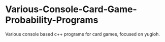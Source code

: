# Various-Console-Card-Game-Probability-Programs
Various console based c++ programs for card games, focused on yugioh.
